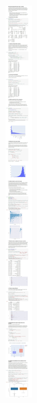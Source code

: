 ![alt text](https://github.com/Rodrigo-Rosillo/DataAnalystProjects/blob/main/Proyectos/Google%20Play%20Apps/proyecto_en_imagen.jpeg)
